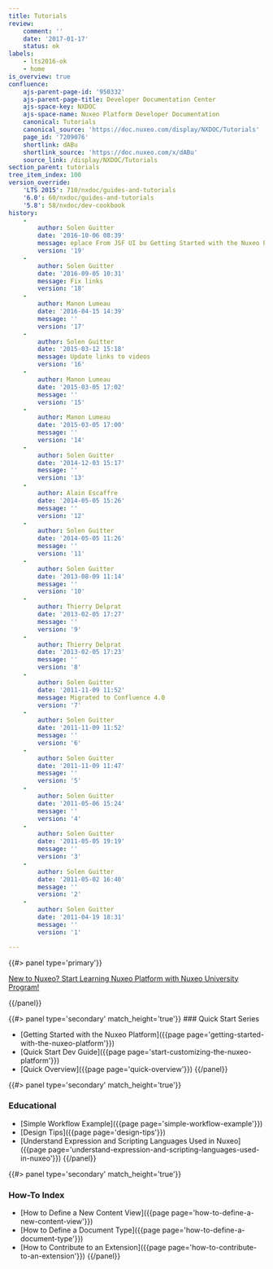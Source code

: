 ```yaml
---
title: Tutorials
review:
    comment: ''
    date: '2017-01-17'
    status: ok
labels:
    - lts2016-ok
    - home
is_overview: true
confluence:
    ajs-parent-page-id: '950332'
    ajs-parent-page-title: Developer Documentation Center
    ajs-space-key: NXDOC
    ajs-space-name: Nuxeo Platform Developer Documentation
    canonical: Tutorials
    canonical_source: 'https://doc.nuxeo.com/display/NXDOC/Tutorials'
    page_id: '7209076'
    shortlink: dABu
    shortlink_source: 'https://doc.nuxeo.com/x/dABu'
    source_link: /display/NXDOC/Tutorials
section_parent: tutorials
tree_item_index: 100
version_override:
    'LTS 2015': 710/nxdoc/guides-and-tutorials
    '6.0': 60/nxdoc/guides-and-tutorials
    '5.8': 58/nxdoc/dev-cookbook
history:
    -
        author: Solen Guitter
        date: '2016-10-06 08:39'
        message: eplace From JSF UI bu Getting Started with the Nuxeo Platfor
        version: '19'
    -
        author: Solen Guitter
        date: '2016-09-05 10:31'
        message: Fix links
        version: '18'
    -
        author: Manon Lumeau
        date: '2016-04-15 14:39'
        message: ''
        version: '17'
    -
        author: Solen Guitter
        date: '2015-03-12 15:18'
        message: Update links to videos
        version: '16'
    -
        author: Manon Lumeau
        date: '2015-03-05 17:02'
        message: ''
        version: '15'
    -
        author: Manon Lumeau
        date: '2015-03-05 17:00'
        message: ''
        version: '14'
    -
        author: Solen Guitter
        date: '2014-12-03 15:17'
        message: ''
        version: '13'
    -
        author: Alain Escaffre
        date: '2014-05-05 15:26'
        message: ''
        version: '12'
    -
        author: Solen Guitter
        date: '2014-05-05 11:26'
        message: ''
        version: '11'
    -
        author: Solen Guitter
        date: '2013-08-09 11:14'
        message: ''
        version: '10'
    -
        author: Thierry Delprat
        date: '2013-02-05 17:27'
        message: ''
        version: '9'
    -
        author: Thierry Delprat
        date: '2013-02-05 17:23'
        message: ''
        version: '8'
    -
        author: Solen Guitter
        date: '2011-11-09 11:52'
        message: Migrated to Confluence 4.0
        version: '7'
    -
        author: Solen Guitter
        date: '2011-11-09 11:52'
        message: ''
        version: '6'
    -
        author: Solen Guitter
        date: '2011-11-09 11:47'
        message: ''
        version: '5'
    -
        author: Solen Guitter
        date: '2011-05-06 15:24'
        message: ''
        version: '4'
    -
        author: Solen Guitter
        date: '2011-05-05 19:19'
        message: ''
        version: '3'
    -
        author: Solen Guitter
        date: '2011-05-02 16:40'
        message: ''
        version: '2'
    -
        author: Solen Guitter
        date: '2011-04-19 18:31'
        message: ''
        version: '1'

---
```

<div class="column">
{{#> panel type='primary'}}

[New to Nuxeo? Start Learning Nuxeo Platform with Nuxeo University Program!](https://university.nuxeo.com)

{{/panel}}
</div>
<div class="row" data-equalizer data-equalize-on="medium"><div class="column medium-6">
{{#> panel type='secondary' match_height='true'}}
### Quick Start Series

- [Getting Started with the Nuxeo Platform]({{page page='getting-started-with-the-nuxeo-platform'}})
- [Quick Start Dev Guide]({{page page='start-customizing-the-nuxeo-platform'}})
- [Quick Overview]({{page page='quick-overview'}})
{{/panel}}</div><div class="column medium-6">
{{#> panel type='secondary' match_height='true'}}
### Educational

- [Simple Workflow Example]({{page page='simple-workflow-example'}})
- [Design Tips]({{page page='design-tips'}})
- [Understand Expression and Scripting Languages Used in Nuxeo]({{page page='understand-expression-and-scripting-languages-used-in-nuxeo'}})
{{/panel}}</div></div><div class="row" data-equalizer data-equalize-on="medium"><div class="column medium-6">
{{#> panel type='secondary' match_height='true'}}
### How-To Index

- [How to Define a New Content View]({{page page='how-to-define-a-new-content-view'}})
- [How to Define a Document Type]({{page page='how-to-define-a-document-type'}})
- [How to Contribute to an Extension]({{page page='how-to-contribute-to-an-extension'}})
{{/panel}}</div><div class="column medium-6">

</div></div>
